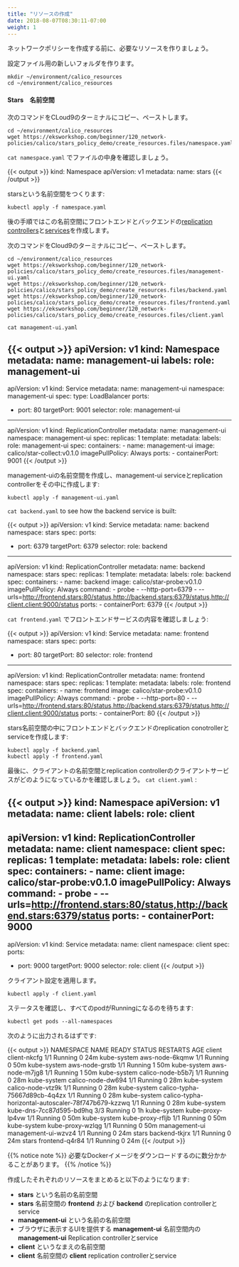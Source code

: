 ```yaml
---
title: "リソースの作成"
date: 2018-08-07T08:30:11-07:00
weight: 1
---
```


<!--
Before creating network polices, let's create the required resources.
-->
ネットワークポリシーを作成する前に、必要なリソースを作りましょう。

<!--
Create a new folder for the configuration files.
-->
設定ファイル用の新しいフォルダを作ります。

```
mkdir ~/environment/calico_resources
cd ~/environment/calico_resources
```

<!--
#### Stars Namespace
-->
#### Stars　名前空間

<!--
Copy/Paste the following commands into your Cloud9 Terminal.
-->
次のコマンドをCLoud9のターミナルにコピー、ペーストします。
```
cd ~/environment/calico_resources
wget https://eksworkshop.com/beginner/120_network-policies/calico/stars_policy_demo/create_resources.files/namespace.yaml
```

<!--
Let's examine our file by running `cat namespace.yaml`.
-->
`cat namespace.yaml` でファイルの中身を確認しましょう。

{{< output >}}
kind: Namespace
apiVersion: v1
metadata:
  name: stars
{{< /output >}}

<!--
Create a namespace called stars:
-->
starsという名前空間をつくります:

```
kubectl apply -f namespace.yaml
```

<!--
We will create frontend and backend [replication controllers](https://kubernetes.io/docs/concepts/workloads/controllers/replicationcontroller/) and [services](https://kubernetes.io/docs/concepts/services-networking/service/) in this namespace in later steps.
-->
後の手順ではこの名前空間にフロントエンドとバックエンドの[replication controllers](https://kubernetes.io/docs/concepts/workloads/controllers/replicationcontroller/)と[services](https://kubernetes.io/docs/concepts/services-networking/service/)を作成します。

<!--
Copy/Paste the following commands into your Cloud9 Terminal.
-->
次のコマンドをCloud9のターミナルにコピー、ペーストします。
```
cd ~/environment/calico_resources
wget https://eksworkshop.com/beginner/120_network-policies/calico/stars_policy_demo/create_resources.files/management-ui.yaml
wget https://eksworkshop.com/beginner/120_network-policies/calico/stars_policy_demo/create_resources.files/backend.yaml
wget https://eksworkshop.com/beginner/120_network-policies/calico/stars_policy_demo/create_resources.files/frontend.yaml
wget https://eksworkshop.com/beginner/120_network-policies/calico/stars_policy_demo/create_resources.files/client.yaml
```

```
cat management-ui.yaml
```
{{< output >}}
apiVersion: v1
kind: Namespace
metadata:
  name: management-ui
  labels:
    role: management-ui
---
apiVersion: v1
kind: Service
metadata:
  name: management-ui
  namespace: management-ui
spec:
  type: LoadBalancer
  ports:
  - port: 80
    targetPort: 9001
  selector:
    role: management-ui
---
apiVersion: v1
kind: ReplicationController
metadata:
  name: management-ui
  namespace: management-ui
spec:
  replicas: 1
  template:
    metadata:
      labels:
        role: management-ui
    spec:
      containers:
      - name: management-ui
        image: calico/star-collect:v0.1.0
        imagePullPolicy: Always
        ports:
        - containerPort: 9001
{{< /output >}}

<!--
Create a management-ui namespace, with a management-ui service and replication controller within that namespace:
-->
management-uiの名前空間を作成し、management-ui serviceとreplication controllerをその中に作成します:

```
kubectl apply -f management-ui.yaml
```

`cat backend.yaml` to see how the backend service is built:

{{< output >}}
apiVersion: v1
kind: Service
metadata:
  name: backend
  namespace: stars
spec:
  ports:
  - port: 6379
    targetPort: 6379
  selector:
    role: backend
---
apiVersion: v1
kind: ReplicationController
metadata:
  name: backend
  namespace: stars
spec:
  replicas: 1
  template:
    metadata:
      labels:
        role: backend
    spec:
      containers:
      - name: backend
        image: calico/star-probe:v0.1.0
        imagePullPolicy: Always
        command:
        - probe
        - --http-port=6379
        - --urls=http://frontend.stars:80/status,http://backend.stars:6379/status,http://client.client:9000/status
        ports:
        - containerPort: 6379
{{< /output >}}

<!--
Let's examine the frontend service with `cat frontend.yaml`:
-->
`cat frontend.yaml` でフロントエンドサービスの内容を確認しましょう:

{{< output >}}
apiVersion: v1
kind: Service
metadata:
  name: frontend
  namespace: stars
spec:
  ports:
  - port: 80
    targetPort: 80
  selector:
    role: frontend
---
apiVersion: v1
kind: ReplicationController
metadata:
  name: frontend
  namespace: stars
spec:
  replicas: 1
  template:
    metadata:
      labels:
        role: frontend
    spec:
      containers:
      - name: frontend
        image: calico/star-probe:v0.1.0
        imagePullPolicy: Always
        command:
        - probe
        - --http-port=80
        - --urls=http://frontend.stars:80/status,http://backend.stars:6379/status,http://client.client:9000/status
        ports:
        - containerPort: 80
{{< /output >}}

<!--
Create frontend and backend replication controllers and services within the stars namespace:
-->
stars名前空間の中にフロントエンドとバックエンドのreplication conotrollerとserviceを作成します:

```
kubectl apply -f backend.yaml
kubectl apply -f frontend.yaml
```

<!--
Lastly, let's examine how the client namespace, and a client service for a replication controller
are built. `cat client.yaml`:
-->
最後に、クライアントの名前空間とreplication controllerのクライアントサービスがどのようになっているかを確認しましょう。 `cat client.yaml` :

{{< output >}}
kind: Namespace
apiVersion: v1
metadata:
  name: client
  labels:
    role: client
---
apiVersion: v1
kind: ReplicationController
metadata:
  name: client
  namespace: client
spec:
  replicas: 1
  template:
    metadata:
      labels:
        role: client
    spec:
      containers:
      - name: client
        image: calico/star-probe:v0.1.0
        imagePullPolicy: Always
        command:
        - probe
        - --urls=http://frontend.stars:80/status,http://backend.stars:6379/status
        ports:
        - containerPort: 9000
---
apiVersion: v1
kind: Service
metadata:
  name: client
  namespace: client
spec:
  ports:
  - port: 9000
    targetPort: 9000
  selector:
    role: client
{{< /output >}}

<!--
Apply the client configuraiton.
-->
クライアント設定を適用します。

```
kubectl apply -f client.yaml
```
<!--
Check their status, and wait for all the pods to reach the Running status:
-->
ステータスを確認し、すべてのpodがRunningになるのを待ちます:

```
kubectl get pods --all-namespaces
```
<!--
Your output should look like this:
-->
次のように出力されるはずです:

{{< output >}}
NAMESPACE       NAME                                                  READY   STATUS    RESTARTS   AGE
client          client-nkcfg                                          1/1     Running   0          24m
kube-system     aws-node-6kqmw                                        1/1     Running   0          50m
kube-system     aws-node-grstb                                        1/1     Running   1          50m
kube-system     aws-node-m7jg8                                        1/1     Running   1          50m
kube-system     calico-node-b5b7j                                     1/1     Running   0          28m
kube-system     calico-node-dw694                                     1/1     Running   0          28m
kube-system     calico-node-vtz9k                                     1/1     Running   0          28m
kube-system     calico-typha-75667d89cb-4q4zx                         1/1     Running   0          28m
kube-system     calico-typha-horizontal-autoscaler-78f747b679-kzzwq   1/1     Running   0          28m
kube-system     kube-dns-7cc87d595-bd9hq                              3/3     Running   0          1h
kube-system     kube-proxy-lp4vw                                      1/1     Running   0          50m
kube-system     kube-proxy-rfljb                                      1/1     Running   0          50m
kube-system     kube-proxy-wzlqg                                      1/1     Running   0          50m
management-ui   management-ui-wzvz4                                   1/1     Running   0          24m
stars           backend-tkjrx                                         1/1     Running   0          24m
stars           frontend-q4r84                                        1/1     Running   0          24m
{{< /output >}}

<!--
{{% notice note %}}
It may take several minutes to download all the required Docker images.
{{% /notice %}}
-->
{{% notice note %}}
必要なDockerイメージをダウンロードするのに数分かかることがあります。
{{% /notice %}}

<!--
To summarize the different resources we created:
-->
作成したそれぞれのリソースをまとめると以下のようになります:

<!--
* A namespace called **stars**
* **frontend** and **backend** replication controllers and services within **stars** namespace
* A namespace called **management-ui**
* Replication controller and service **management-ui** for the user interface seen on the browser, in the **management-ui** namespace
* A namespace called **client**
* **client** replication controller and service in **client** namespace
-->
* **stars** という名前の名前空間
* **stars** 名前空間の **frontend** および **backend** のreplication controllerとservice
* **management-ui** という名前の名前空間
* ブラウザに表示するUIを提供する **management-ui** 名前空間内の **management-ui** Replication controllerとservice
* **client** というなまえの名前空間
* **client** 名前空間の **client** replication controllerとservice